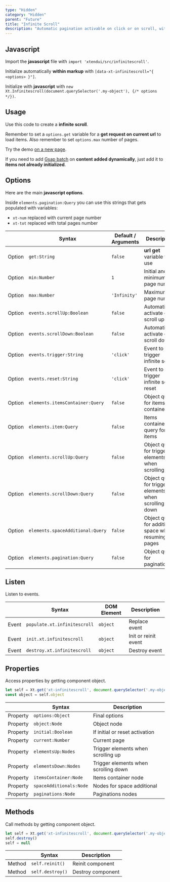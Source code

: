 ```yaml
---
type: "Hidden"
category: "Hidden"
parent: "Future"
title: "Infinite Scroll"
description: "Automatic pagination activable on click or on scroll, with browser navigation support that loads only the current page."
---
```


## Javascript

Import the **javascript** file with `import 'xtendui/src/infinitescroll'`.

Initialize automatically **within markup** with `[data-xt-infinitescroll="{ <options> }"]`.

Initialize with **javascript** with `new Xt.Infinitescroll(document.querySelector('.my-object'), {/* options */})`.

## Usage

Use this code to create a **infinite scroll**.

Remember to set a `options.get` variable for a **get request on current url** to load items. Also remember to set `options.max` number of pages.

Try the demo [on a new page](/demos/components/listing/infinitescroll?false=2).

<demo>
  <div class="gatsby_demo_item xt-toggle" data-iframe="demos/components/listing/infinitescroll">
  </div>
</demo>

If you need to add [Gsap batch](https://greensock.com/docs/v3/Plugins/ScrollTrigger/static.batch()) on **content added dynamically**, just add it to **items not already initialized**.

<demo>
  <div class="gatsby_demo_item xt-toggle" data-iframe="demos/components/listing/infinitescroll-fade">
  </div>
</demo>

## Options

Here are the main **javascript options**.

Inside `elements.pagination:Query` you can use this strings that gets populated with variables:

- `xt-num` replaced with current page number
- `xt-tot` replaced with total pages number

<div class="xt-overflow-sub overflow-y-hidden overflow-x-scroll my-5 xt-my-auto w-full">

|                         | Syntax                                    | Default / Arguments                       | Description                   |
| ----------------------- | ----------------------------------------- | ----------------------------- | ----------------------------- |
| Option                    | `get:String`                          | `false`        | **url get** variable to use            |
| Option                    | `min:Number`                          | `1`        | Initial and minimum page number            |
| Option                    | `max:Number`                          | `'Infinity'`        | Maximum page number            |
| Option                    | `events.scrollUp:Boolean`                          | `false`        | Automatically activate on scroll up            |
| Option                    | `events.scrollDown:Boolean`                          | `false`        | Automatically activate on scroll down            |
| Option                    | `events.trigger:String`                          | `'click'`        | Event to trigger infinite scroll            |
| Option                    | `events.reset:String`                          | `'click'`        | Event to trigger infinite scroll reset            |
| Option                    | `elements.itemsContainer:Query`                          | `false`        | Object query for items container            |
| Option                    | `elements.item:Query`                          | `false`        | Items container query for items            |
| Option                    | `elements.scrollUp:Query`                          | `false`        | Object query for trigger elements when scrolling up            |
| Option                    | `elements.scrollDown:Query`                          | `false`        | Object query for trigger elements when scrolling down            |
| Option                    | `elements.spaceAdditional:Query`                          | `false`        | Object query for additional space when resuming pages            |
| Option                    | `elements.pagination:Query`                          | `false`        | Object query for pagination            |

</div>

## Listen

Listen to events.

<div class="xt-overflow-sub overflow-y-hidden overflow-x-scroll my-5 xt-my-auto w-full">

|                         | Syntax                                    | DOM Element                    | Description                   |
| ----------------------- | ----------------------------------------- | ----------------------------- | ----------------------------- |
| Event                   | `populate.xt.infinitescroll`           | `object` | Replace event             |
| Event                   | `init.xt.infinitescroll`           | `object` | Init or reinit event             |
| Event                   | `destroy.xt.infinitescroll`           | `object` | Destroy event             |

</div>

## Properties

Access properties by getting component object.

```js
let self = Xt.get('xt-infinitescroll', document.querySelector('.my-object'))
const object = self.object
```

<div class="xt-overflow-sub overflow-y-hidden overflow-x-scroll my-5 xt-my-auto w-full">

|                         | Syntax                                   | Description                   |
| ----------------------- | ---------------------------------------- | ----------------------------- |
| Property                   | `options:Object`       | Final options             |
| Property                   | `object:Node`       | Object node             |
| Property                   | `initial:Boolean`       | If initial or reset activation             |
| Property                   | `current:Number`       | Current page             |
| Property                   | `elementsUp:Nodes`       | Trigger elements when scrolling up             |
| Property                   | `elementsDown:Nodes`       | Trigger elements when scrolling down             |
| Property                   | `itemsContainer:Node`       | Items container node             |
| Property                   | `spaceAdditionals:Node`       | Nodes for space additional             |
| Property                   | `paginations:Node`       | Paginations nodes             |

</div>

## Methods

Call methods by getting component object.

```js
let self = Xt.get('xt-infinitescroll', document.querySelector('.my-object'))
self.destroy()
self = null
```

<div class="xt-overflow-sub overflow-y-hidden overflow-x-scroll my-5 xt-my-auto w-full">

|                         | Syntax                                    | Description                   |
| ----------------------- | ----------------------------------------- | ----------------------------- |
| Method                  | `self.reinit()`       | Reinit component             |
| Method                  | `self.destroy()`              | Destroy component            |

</div>
